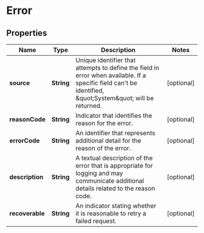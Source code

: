 

# Error


## Properties

| Name | Type | Description | Notes |
|------------ | ------------- | ------------- | -------------|
|**source** | **String** | Unique identifier that attempts to define the field in error when available.  If a specific field can&#39;t be identified, \&quot;System\&quot; will be returned. |  [optional] |
|**reasonCode** | **String** | Indicator that identifies the reason for the error. |  [optional] |
|**errorCode** | **String** | An identifier that represents additional detail for the reason of the error. |  [optional] |
|**description** | **String** | A textual description of the error that is appropriate for logging and may communicate additional details related to the reason code. |  [optional] |
|**recoverable** | **String** | An indicator stating whether it is reasonable to retry a failed request. |  [optional] |




